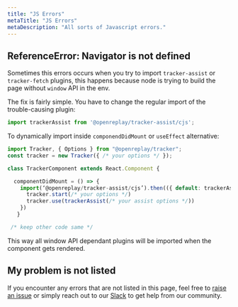 ```yaml
---
title: "JS Errors"
metaTitle: "JS Errors"
metaDescription: "All sorts of Javascript errors."
---
```


## ReferenceError: Navigator is not defined

Sometimes this errors occurs when you try to import `tracker-assist` or `tracker-fetch` plugins, this happens because node is trying to build the page without `window` API in the env.

The fix is fairly simple. You have to change the regular import of the trouble-causing plugin:

```js
import trackerAssist from '@openreplay/tracker-assist/cjs';
```

To dynamically import inside `componendDidMount` or `useEffect` alternative:

```js
import Tracker, { Options } from "@openreplay/tracker";
const tracker = new Tracker({ /* your options */ });

class TrackerComponent extends React.Component {

  componentDidMount = () => {
    import(‘@openreplay/tracker-assist/cjs’).then(({ default: trackerAssist }) => {
      tracker.start(/* your options */)
      tracker.use(trackerAssist(/* your assist options */))
    })
   }

 /* keep other code same */
```

This way all window API dependant plugins will be imported when the component gets rendered.

## My problem is not listed

If you encounter any errors that are not listed in this page, feel free to [raise an issue](https://github.com/openreplay/openreplay/issues) or simply reach out to our [Slack](https://slack.openreplay.com) to get help from our community.
